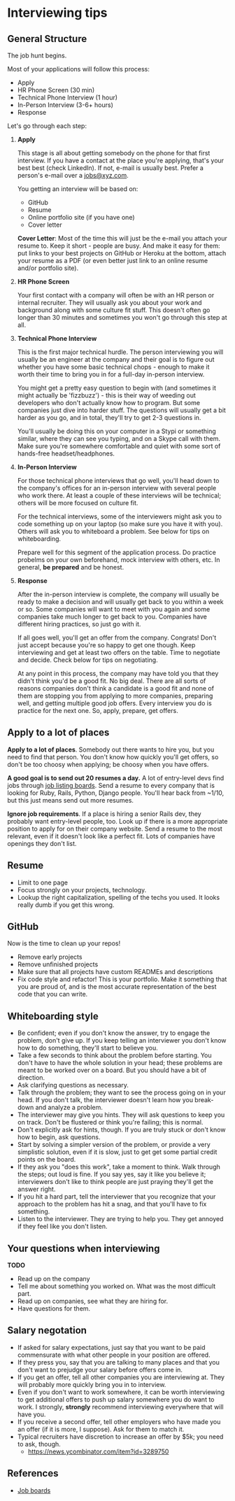 # Interviewing tips

## General Structure

The job hunt begins.


Most of your applications will follow this process:

* Apply
* HR Phone Screen (30 min)
* Technical Phone Interview (1 hour)
* In-Person Interview (3-6+ hours)
* Response

Let's go through each step:

1. **Apply**
    
    This stage is all about getting somebody on the phone for that
    first interview. If you have a contact at the place you're applying,
    that's your best best (check LinkedIn). If not, e-mail is usually
    best. Prefer a person's e-mail over a jobs@xyz.com.
    
    You getting an interview will be based on:
    
    * GitHub
    * Resume
    * Online portfolio site (if you have one)
    * Cover letter
    
    **Cover Letter**: Most of the time this will just be the e-mail you
    attach your resume to. Keep it short - people are busy. And make
    it easy for them: put links to your best projects on GitHub or
    Heroku at the bottom, attach your resume as a PDF (or even better
    just link to an online resume and/or portfolio site).

2. **HR Phone Screen**

    Your first contact with a company will often be with an HR person
    or internal recruiter. They will usually ask you about 
    your work and background along with some culture fit stuff. This
    doesn't often go longer than 30 minutes and sometimes you won't
    go through this step at all.
    
3. **Technical Phone Interview**

    This is the first major technical hurdle. The person interviewing
    you will usually be an engineer at the company and their goal is
    to figure out whether you have some basic technical chops - enough
    to make it worth their time to bring you in for a full-day in-person
    interview.
    
    You might get a pretty easy question to begin with (and sometimes
    it might actually be 'fizzbuzz') - this is their way of weeding out
    developers who don't actually know how to program. But some companies
    just dive into harder stuff. The questions will usually get a bit 
    harder as you go, and in total, they'll try to get 2-3 questions in.
    
    You'll usually be doing this on your computer in a Stypi or something 
    similar, where they can see you typing, and on a Skype call with them.
    Make sure you're somewhere comfortable and quiet with some sort of 
    hands-free headset/headphones. 

4. **In-Person Interview**

    For those technical phone interviews that go well, you'll head down
    to the company's offices for an in-person interview with several
    people who work there. At least a couple of these interviews will
    be technical; others will be more focused on culture fit.
    
    For the technical interviews, some of the interviewers might ask
    you to code something up on your laptop (so make sure you have it
    with you). Others will ask you to whiteboard a problem. See below
    for tips on whiteboarding.
    
    Prepare well for this segment of the application process. Do 
    practice probelms on your own beforehand, mock interview with
    others, etc. In general, **be prepared** and be honest.

5. **Response**

    After the in-person interview is complete, the company will 
    usually be ready to make a decision and will usually get back 
    to you within a week or so. Some companies will want to meet
    with you again and some companies take much longer to get back
    to you. Companies have different hiring practices, so just go
    with it.
    
    If all goes well, you'll get an offer from the company.
    Congrats! Don't just accept because you're so happy to get
    one though. Keep interviewing and get at least two offers
    on the table. Time to negotiate and decide. Check below
    for tips on negotiating.
    
    At any point in this process, the company may have told you
    that they didn't think you'd be a good fit. No big deal. 
    There are all sorts of reasons companies don't think a 
    candidate is a good fit and none of them are stopping you from
    applying to more companies, preparing well, and getting multiple
    good job offers. Every interview you do is practice for the
    next one. So, apply, prepare, get offers. 




## Apply to a lot of places

**Apply to a lot of places**. Somebody out there wants to hire you,
but you need to find that person. You don't know how quickly you'll
get offers, so don't be too choosy when applying; be choosy when you
have offers.

**A good goal is to send out 20 resumes a day.** A lot of entry-level
devs find jobs through [job listing boards](job-boards.md). Send a
resume to every company that is looking for Ruby, Rails, Python,
Django people. You'll hear back from ~1/10, but this just means send
out more resumes.

**Ignore job requirements**. If a place is hiring a senior Rails dev,
they probably want entry-level people, too. Look up if there is a more
appropriate position to apply for on their company website. Send a
resume to the most relevant, even if it doesn't look like a perfect
fit. Lots of companies have openings they don't list.

## Resume

* Limit to one page
* Focus strongly on your projects, technology.
* Lookup the right capitalization, spelling of the techs you used. It
  looks really dumb if you get this wrong.

## GitHub

Now is the time to clean up your repos!

* Remove early projects
* Remove unfinished projects
* Make sure that all projects have custom READMEs and descriptions
* Fix code style and refactor! This is your portfolio. Make it
  something that you are proud of, and is the most accurate
  representation of the best code that you can write.

## Whiteboarding style

* Be confident; even if you don't know the answer, try to engage the
  problem, don't give up. If you keep telling an interviewer you don't
  know how to do something, they'll start to believe you.
* Take a few seconds to think about the problem before starting. You
  don't have to have the whole solution in your head; these problems
  are meant to be worked over on a board. But you should have a bit of
  direction.
* Ask clarifying questions as necessary.
* Talk through the problem; they want to see the process going on in
  your head. If you don't talk, the interviewer doesn't learn how you
  break-down and analyze a problem.
* The interviewer may give you hints. They will ask questions to keep
  you on track. Don't be flustered or think you're failing; this is
  normal.
* Don't explicitly ask for hints, though. If you are truly stuck
  or don't know how to begin, ask questions.
* Start by solving a simpler version of the problem, or provide a very
  simplistic solution, even if it is slow, just to get get some
  partial credit points on the board.
* If they ask you "does this work", take a moment to think. Walk
  through the steps; out loud is fine. If you say yes, say it like you
  believe it; interviewers don't like to think people are just
  praying they'll get the answer right.
* If you hit a hard part, tell the interviewer that you recognize that
  your approach to the problem has hit a snag, and that you'll have to
  fix something.
* Listen to the interviewer. They are trying to help you. They get
  annoyed if they feel like you don't listen.

## Your questions when interviewing

**TODO**

* Read up on the company
* Tell me about something you worked on. What was the most difficult part.
* Read up on companies, see what they are hiring for.
* Have questions for them.

## Salary negotation
* If asked for salary expectations, just say that you want to be paid
  commensurate with what other people in your position are offered.
* If they press you, say that you are talking to many places and that
  you don't want to prejudge your salary before offers come in.
* If you get an offer, tell all other companies you are interviewing
  at. They will probably more quickly bring you in to interview.
* Even if you don't want to work somewhere, it can be worth
  interviewing to get additional offers to push up salary somewhere
  you do want to work. I strongly, **strongly** recommend interviewing
  everywhere that will have you.
* If you receive a second offer, tell other employers who have made
  you an offer (if it is more, I suppose). Ask for them to match it.
* Typical recruiters have discretion to increase an offer by $5k; you
  need to ask, though.
    * https://news.ycombinator.com/item?id=3289750

## References

* [Job boards](job-boards.md)
